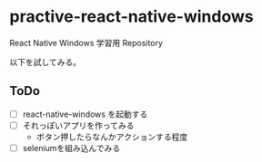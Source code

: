 # practive-react-native-windows

React Native Windows 学習用 Repository

以下を試してみる。

## ToDo

- [ ] react-native-windows を起動する
- [ ] それっぽいアプリを作ってみる
    - ボタン押したらなんかアクションする程度
- [ ] seleniumを組み込んでみる
